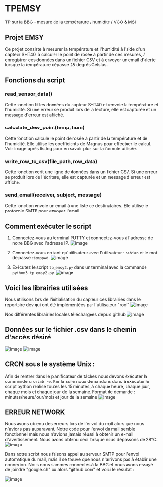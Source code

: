 # TPEMSY
TP sur la BBG - mesure de la température / humidité / VCO & MSI

## Projet EMSY

Ce projet consiste à mesurer la température et l'humidité à l'aide d'un capteur SHT40, à calculer le point de rosée à partir de ces mesures, à enregistrer ces données dans un fichier CSV et à envoyer un email d'alerte lorsque la température dépasse 28 degrés Celsius.

## Fonctions du script

### read_sensor_data()

Cette fonction lit les données du capteur SHT40 et renvoie la température et l'humidité. Si une erreur se produit lors de la lecture, elle est capturée et un message d'erreur est affiché.

### calculate_dew_point(temp, hum)

Cette fonction calcule le point de rosée à partir de la température et de l'humidité. Elle utilise les coefficients de Magnus pour effectuer le calcul. Voir image aprés listing pour en savoir plus sur la formule utilisée.

### write_row_to_csv(file_path, row_data)

Cette fonction écrit une ligne de données dans un fichier CSV. Si une erreur se produit lors de l'écriture, elle est capturée et un message d'erreur est affiché.

### send_email(receiver, subject, message)

Cette fonction envoie un email à une liste de destinataires. Elle utilise le protocole SMTP pour envoyer l'email.

## Comment exécuter le script

1. Connectez-vous au terminal PUTTY et connectez-vous à l'adresse de notre BBG avec l'adresse IP.
![image](https://github.com/kediven/TPEMSY/assets/144989993/b1204ff9-1883-44de-a194-edfe32fcce0b)

2. Connectez-vous en tant qu'utilisateur avec l'utilisateur : `debian` et le mot de passe :`temppwd`.
![image](https://github.com/kediven/TPEMSY/assets/144989993/a4e415fa-d93d-43f3-b960-6412a7bb0a43)

3. Exécutez le script `tp_emsy2.py` dans un terminal avec la commande `python3 tp_emsy2.py`.
![image](https://github.com/kediven/TPEMSY/assets/144989993/06dd8258-955b-40ed-938d-fef907d92de6)

## Voici les librairies utilisées
Nous utilisons lors de l'initialisation du capteur ces librairies dans le reportoire dev qui ont été implémentées par l'utilisateur "root"
![image](https://github.com/kediven/TPEMSY/assets/144989993/e2adff2d-7635-4ca8-b3ec-535e9ba58a07)

Nos différentes librairies locales téléchargées depuis github
![image](https://github.com/kediven/TPEMSY/assets/144989993/05657fe2-0f19-4b8d-b772-c8d1a2762734)

## Données sur le fichier .csv dans le chemin d'accès désiré 
![image](https://github.com/kediven/TPEMSY/assets/144989993/971a0358-423a-457c-99b3-f3b7e2d3394f)
![image](https://github.com/kediven/TPEMSY/assets/144989993/c6d68ed4-affa-433d-8b97-3f646512c902)

## CRON sous le système Unix :
Afin de rentrer dans le planificateur de tâches nous devons éxécuter la commande `crontab -e`.
Par la suite nous demandons donc à exécuter le script python réalisé toutes les 15 minutes, à chaque heure, chaque jour, chaque mois et chaque jour de la semaine. 
Format de demande : minutes/heure/jour/mois et jour de la semaine
![image](https://github.com/kediven/TPEMSY/assets/144989993/1ae87116-d647-4caf-b199-17e58b495515)


## ERREUR NETWORK
Nous avons obtenu des erreurs lors de l'envoi du mail alors que nous n'avions pas auparavant.
Notre code pour l'envoi du mail semble fonctionnel mais nous n'avions jamais réussi à obtenir un e-mail d'avertissement.
Nous avons obtenu ceci lorsque nous dépassons de 28°C:
![image](https://github.com/kediven/TPEMSY/assets/144989993/7f626183-5b4f-4072-8f90-69f888ab3c15)

Dans notre script nous faisons appel au serveur SMTP pour l'envoi automatique du mail, mais il se trouve que nous n'arrivons
pas à établir une connexion. Nous nous sommes connectés à la BBG et nous avons essayé de joindre "google.ch" ou alors "github.com" et voici le résultat :

![image](https://github.com/kediven/TPEMSY/assets/144989993/b6e2207a-ea4e-48da-9932-bfddae1e51df)





















